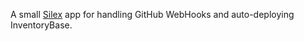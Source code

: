 A small [Silex](http://silex.sensiolabs.org) app for handling GitHub WebHooks and auto-deploying InventoryBase.